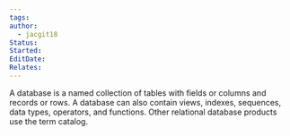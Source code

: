 ```yaml
---
tags: 
author:
  - jacgit18
Status: 
Started: 
EditDate: 
Relates:
---
```

A database is a named collection of tables with fields or columns and records or rows. A database can also contain views, indexes, sequences, data types, operators, and functions. Other relational database products use the term catalog. 

